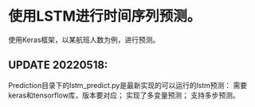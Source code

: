 # 使用LSTM进行时间序列预测。
使用Keras框架，以某航班人数为例，进行预测。

## UPDATE 20220518:
Prediction目录下的lstm_predict.py是最新实现的可以运行的lstm预测：
需要keras和tensorflow库，版本要对应；
实现了多变量预测；
支持多步预测。